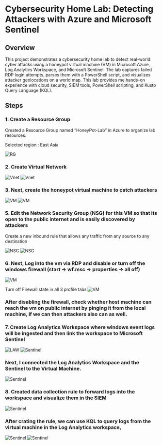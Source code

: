 # Cybersecurity Home Lab: Detecting Attackers with Azure and Microsoft Sentinel

## Overview
This project demonstrates a cybersecurity home lab to detect real-world cyber attacks using a honeypot virtual machine (VM) in Microsoft Azure, Log Analytics Workspace, and Microsoft Sentinel. The lab captures failed RDP login attempts, parses them with a PowerShell script, and visualizes attacker geolocations on a world map.
This lab provides me hands-on experience with cloud security, SIEM tools, PowerShell scripting, and Kusto Query Language (KQL).

## Steps

### 1. Create a Resource Group
   
   Created a Resource Group named “HoneyPot-Lab” in Azure to organize lab resources.

   Selected region : East Asia

   ![RG](Screenshots/RG_creation.png)


### 2. Create Virtual Network

   ![Vnet](Screenshots/Virtual_net_creation.png)
   ![Vnet](Screenshots/Virtual_net_creation(2).png)

### 3. Next, create the honeypot virtual machine to catch attackers

   ![VM](Screenshots/VM_creation.png)
   ![VM](Screenshots/VM_created.png)

### 5. Edit the Network Security Group (NSG) for this VM so that its open to the public internet and is easily discovered by attackers
   
   Create a new inbound rule that allows any traffic from any source to any destination
   
   ![NSG](Screenshots/NSG_inboundRule.png)
   ![NSG](Screenshots/NSG_inboundRule(1).png)

### 6. Next, Log into the vm via RDP and disable or turn off the windows firewall (start -> wf.msc -> properties -> all off)

   ![VM](Screenshots/VM_Login.png)
   
   Turn off Firewall state in all 3 profile tabs
   ![VM](Screenshots/VM_firewall_disable.png)

### After disabling the firewall, check whether host machine can reach the vm on public internet by pinging it from the local machine, if we can then attackers also can as well.

### 7. Create Log Analytics Workspace where windows event logs will be ingested and then link the workspace to Microsoft Sentinel

   ![LAW](Screenshots/LogAnalytics.png)
   ![Sentinel](Screenshots/Micro_Senti.png)

### Next, I connected the Log Analytics Workspace and the Sentinel to the Virtual Machine.

   ![Sentinel](Screenshots/Micro_Senti_VMconn.png)

### 8. Created data collection rule to forward logs into the workspace and visualize them in the SIEM

   ![Sentinel](Screenshots/Rule_creation.png)
   
### After crating the rule, we can use KQL to query logs from the virtual machine in the Log Analytics workspace,  
   
   ![Sentinel](Screenshots/Logs.png)
   ![Sentinel](Screenshots/attack_logs.png)
